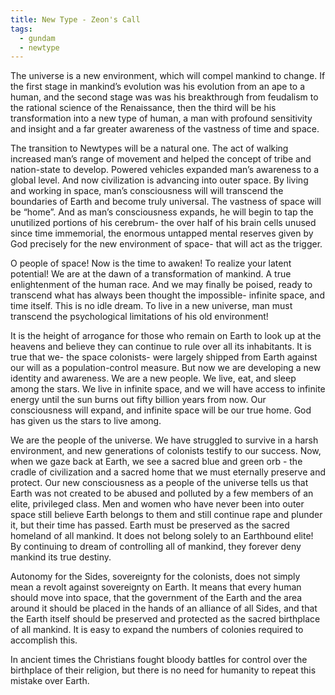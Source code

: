```yaml
---
title: New Type - Zeon's Call
tags:
  - gundam
  - newtype
---
```

The universe is a new environment, which will compel mankind to change. If the first stage in mankind’s evolution was his evolution from an ape to a human, and the second stage was was his breakthrough from feudalism to the rational science of the Renaissance, then the third will be his transformation into a new type of human, a man with profound sensitivity and insight and a far greater awareness of the vastness of time and space.

The transition to Newtypes will be a natural one. The act of walking increased man’s range of movement and helped the concept of tribe and nation-state to develop. Powered vehicles expanded man’s awareness to a global level. And now civilization is advancing into outer space. By living and working in space, man’s consciousness will will transcend the boundaries of Earth and become truly universal. The vastness of space will be “home”. And as man’s consciousness expands, he will begin to tap the unutilized portions of his cerebrum- the over half of his brain cells unused since time immemorial, the enormous untapped mental reserves given by God precisely for the new environment of space- that will act as the trigger.

O people of space! Now is the time to awaken! To realize your latent potential! We are at the dawn of a transformation of mankind. A true enlightenment of the human race. And we may finally be poised, ready to transcend what has always been thought the impossible- infinite space, and time itself. This is no idle dream. To live in a new universe, man must transcend the psychological limitations of his old environment!

It is the height of arrogance for those who remain on Earth to look up at the heavens and believe they can continue to rule over all its inhabitants. It is true that we- the space colonists- were largely shipped from Earth against our will as a population-control measure. But now we are developing a new identity and awareness. We are a new people. We live, eat, and sleep among the stars. We live in infinite space, and we will have access to infinite energy until the sun burns out fifty billion years from now. Our consciousness will expand, and infinite space will be our true home. God has given us the stars to live among.

We are the people of the universe. We have struggled to survive in a harsh environment, and new generations of colonists testify to our success. Now, when we gaze back at Earth, we see a sacred blue and green orb - the cradle of civilization and a sacred home that we must eternally preserve and protect. Our new consciousness as a people of the universe tells us that Earth was not created to be abused and polluted by a few members of an elite, privileged class. Men and women who have never been into outer space still believe Earth belongs to them and still continue rape and plunder it, but their time has passed. Earth must be preserved as the sacred homeland of all mankind. It does not belong solely to an Earthbound elite! By continuing to dream of controlling all of mankind, they forever deny mankind its true destiny.

Autonomy for the Sides, sovereignty for the colonists, does not simply mean a revolt against sovereignty on Earth. It means that every human should move into space, that the government of the Earth and the area around it should be placed in the hands of an alliance of all Sides, and that the Earth itself should be preserved and protected as the sacred birthplace of all mankind. It is easy to expand the numbers of colonies required to accomplish this.

In ancient times the Christians fought bloody battles for control over the birthplace of their religion, but there is no need for humanity to repeat this mistake over Earth.